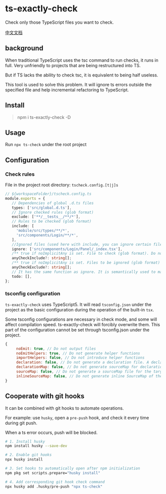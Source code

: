 # ts-exactly-check

Check only those TypeScript files you want to check.

[中文文档](./docs/README_zh.md)

## background

When traditional TypeScript uses the tsc command to run checks, it runs in full. Very unfriendly to projects that are being restructured into TS.

But if TS lacks the ability to check tsc, it is equivalent to being half useless.

This tool is used to solve this problem. It will ignore ts errors outside the specified file and help incremental refactoring to TypeScript.

## Install

> npm i ts-exactly-check -D

## Usage

Run `npx ts-check` under the root project

## Configuration

### Check rules

File in the project root directory: `tscheck.config.[t|j]s`

```ts
// ${workspaceFolder}/tscheck.config.ts
module.exports = {
   // Dependencies of global .d.ts files
   types: ['src/global.d.ts'],
   // Ignore checked rules (glob format)
   exclude: ['**/__tests__/**/*'],
   // Rules to be checked (glob format)
   include: [
     'mobile/src/types/**/*',
     'src/components/Login/**/*',
   ],
   //Ignored files (used here with include, you can ignore certain files inside)
   ignore: ['src/components/Login/Panel/_index.tsx'],
   /** true if noImplicitAny is set. File to check (glob format). Do not set the default all. */
   anyCheckInclude?: string[];
   /** true if noImplicitAny is set. Files to be ignored (glob format) */
   anyCheckExclude?: string[];
   // It has the same function as ignore. It is semantically used to mark files that will not be checked temporarily, but the type needs to be improved later.
   todo: [],
};
```



### tsconfig configuration

`ts-exactly-check` uses TypeScript5. It will read `tsconfig.json` under the project as the basic configuration during the operation of the built-in `tsx`.

Some tsconfig configurations are necessary in check mode, and some will affect compilation speed. ts-exactly-check will forcibly overwrite them. This part of the configuration cannot be set through tsconfig.json under the project.

```js
{
     noEmit: true, // Do not output files
     noEmitHelpers: true, // Do not generate helper functions
     importHelpers: false, // Do not introduce helper functions
     declaration: false, // Do not generate a declaration file. A declaration file will be automatically generated after turning it on.
     declarationMap: false, // Do not generate sourceMap for declaration files
     sourceMap: false, // Do not generate a sourceMap file for the target file
     inlineSourceMap: false, // Do not generate inline SourceMap of the target file, inline SourceMap will be included in the generated js file
}
```



## Cooperate with git hooks

It can be combined with git hooks to automate operations.

For example: use `husky`, open a `pre-push` hook, and check it every time during git push.

When a ts error occurs, push will be blocked.

```sh
# 1. Install husky
npm install husky --save-dev

# 2. Enable git hooks
npx husky install

# 3. Set hooks to automatically open after npm initialization
npm pkg set scripts.prepare="husky install"

# 4. Add corresponding git hook check command
npx husky add .husky/pre-push "npx ts-check"
```
